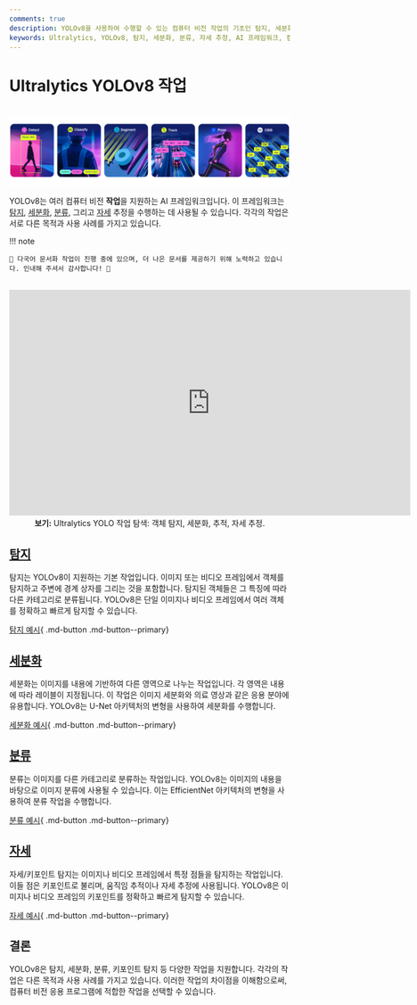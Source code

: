 ```yaml
---
comments: true
description: YOLOv8을 사용하여 수행할 수 있는 컴퓨터 비전 작업의 기초인 탐지, 세분화, 분류 및 자세 추정에 대해 알아보세요. AI 프로젝트에서의 그 용도를 이해하세요.
keywords: Ultralytics, YOLOv8, 탐지, 세분화, 분류, 자세 추정, AI 프레임워크, 컴퓨터 비전 작업
---
```


# Ultralytics YOLOv8 작업

<br>
<img width="1024" src="https://raw.githubusercontent.com/ultralytics/assets/main/im/banner-tasks.png" alt="Ultralytics YOLO 지원 작업">

YOLOv8는 여러 컴퓨터 비전 **작업**을 지원하는 AI 프레임워크입니다. 이 프레임워크는 [탐지](detect.md), [세분화](segment.md), [분류](classify.md), 그리고 [자세](pose.md) 추정을 수행하는 데 사용될 수 있습니다. 각각의 작업은 서로 다른 목적과 사용 사례를 가지고 있습니다.

!!! note

    🚧 다국어 문서화 작업이 진행 중에 있으며, 더 나은 문서를 제공하기 위해 노력하고 있습니다. 인내해 주셔서 감사합니다! 🙏

<p align="center">
  <br>
  <iframe width="720" height="405" src="https://www.youtube.com/embed/NAs-cfq9BDw"
    title="YouTube 비디오 플레이어" frameborder="0"
    allow="accelerometer; autoplay; clipboard-write; encrypted-media; gyroscope; picture-in-picture; web-share"
    allowfullscreen>
  </iframe>
  <br>
  <strong>보기:</strong> Ultralytics YOLO 작업 탐색: 객체 탐지, 세분화, 추적, 자세 추정.
</p>

## [탐지](detect.md)

탐지는 YOLOv8이 지원하는 기본 작업입니다. 이미지 또는 비디오 프레임에서 객체를 탐지하고 주변에 경계 상자를 그리는 것을 포함합니다. 탐지된 객체들은 그 특징에 따라 다른 카테고리로 분류됩니다. YOLOv8은 단일 이미지나 비디오 프레임에서 여러 객체를 정확하고 빠르게 탐지할 수 있습니다.

[탐지 예시](detect.md){ .md-button .md-button--primary}

## [세분화](segment.md)

세분화는 이미지를 내용에 기반하여 다른 영역으로 나누는 작업입니다. 각 영역은 내용에 따라 레이블이 지정됩니다. 이 작업은 이미지 세분화와 의료 영상과 같은 응용 분야에 유용합니다. YOLOv8는 U-Net 아키텍처의 변형을 사용하여 세분화를 수행합니다.

[세분화 예시](segment.md){ .md-button .md-button--primary}

## [분류](classify.md)

분류는 이미지를 다른 카테고리로 분류하는 작업입니다. YOLOv8는 이미지의 내용을 바탕으로 이미지 분류에 사용될 수 있습니다. 이는 EfficientNet 아키텍처의 변형을 사용하여 분류 작업을 수행합니다.

[분류 예시](classify.md){ .md-button .md-button--primary}

## [자세](pose.md)

자세/키포인트 탐지는 이미지나 비디오 프레임에서 특정 점들을 탐지하는 작업입니다. 이들 점은 키포인트로 불리며, 움직임 추적이나 자세 추정에 사용됩니다. YOLOv8은 이미지나 비디오 프레임의 키포인트를 정확하고 빠르게 탐지할 수 있습니다.

[자세 예시](pose.md){ .md-button .md-button--primary}

## 결론

YOLOv8은 탐지, 세분화, 분류, 키포인트 탐지 등 다양한 작업을 지원합니다. 각각의 작업은 다른 목적과 사용 사례를 가지고 있습니다. 이러한 작업의 차이점을 이해함으로써, 컴퓨터 비전 응용 프로그램에 적합한 작업을 선택할 수 있습니다.
